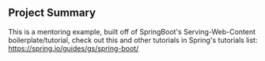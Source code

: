 ## Project Summary
This is a mentoring example, built off of SpringBoot's Serving-Web-Content boilerplate/tutorial, check out this and other tutorials in Spring's tutorials list:
https://spring.io/guides/gs/spring-boot/